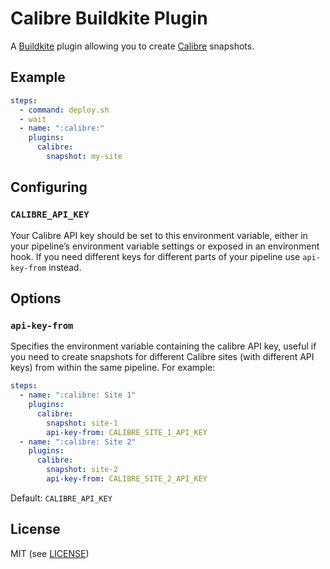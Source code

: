 # Calibre Buildkite Plugin

A [Buildkite](https://buildkite.com/) plugin allowing you to create [Calibre](https://calibreapp.com/) snapshots.

## Example

```yml
steps:
  - command: deploy.sh
  - wait
  - name: ":calibre:"
    plugins:
      calibre:
        snapshot: my-site
```

## Configuring

### `CALIBRE_API_KEY`

Your Calibre API key should be set to this environment variable, either in your pipeline’s environment variable settings or exposed in an environment hook. If you need different keys for different parts of your pipeline use `api-key-from` instead.

## Options

### `api-key-from`

Specifies the environment variable containing the calibre API key, useful if you need to create snapshots for different Calibre sites (with different API keys) from within the same pipeline. For example:

```yml
steps:
  - name: ":calibre: Site 1"
    plugins:
      calibre:
        snapshot: site-1
        api-key-from: CALIBRE_SITE_1_API_KEY
  - name: ":calibre: Site 2"
    plugins:
      calibre:
        snapshot: site-2
        api-key-from: CALIBRE_SITE_2_API_KEY
```

Default: `CALIBRE_API_KEY`

## License

MIT (see [LICENSE](LICENSE))

